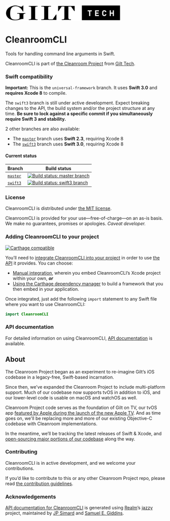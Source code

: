 ![Gilt Tech logo](https://raw.githubusercontent.com/gilt/Cleanroom/universal-framework/Assets/gilt-tech-logo.png)

# CleanroomCLI

Tools for handling command line arguments in Swift.

CleanroomCLI is part of [the Cleanroom Project](https://github.com/gilt/Cleanroom) from [Gilt Tech](http://tech.gilt.com).


### Swift compatibility

**Important:** This is the `universal-framework` branch. It uses **Swift 3.0** and **requires Xcode 8** to compile.

The `swift3` branch is still under active development. Expect breaking changes to the API, the build system and/or the project structure at any time. **Be sure to lock against a specific commit if you simultaneously require Swift 3 and stability.**

2 other branches are also available:

- The [`master`](https://github.com/emaloney/CleanroomCLI) branch uses **Swift 2.3**, requiring Xcode 8
- The [`swift3`](https://github.com/emaloney/CleanroomCLI/tree/swift3) branch uses **Swift 3.0**, requiring Xcode 8


#### Current status

Branch|Build status
--------|------------------------
[`master`](https://github.com/emaloney/CleanroomCLI)|[![Build status: master branch](https://travis-ci.org/emaloney/CleanroomCLI.svg?branch=master)](https://travis-ci.org/emaloney/CleanroomCLI)
[`swift3`](https://github.com/emaloney/CleanroomCLI/tree/swift3)|[![Build status: swift3 branch](https://travis-ci.org/emaloney/CleanroomCLI.svg?branch=swift3)](https://travis-ci.org/emaloney/CleanroomCLI)


### License

CleanroomCLI is distributed under [the MIT license](https://github.com/emaloney/CleanroomCLI/blob/universal-framework/LICENSE).

CleanroomCLI is provided for your use—free-of-charge—on an as-is basis. We make no guarantees, promises or apologies. *Caveat developer.*


### Adding CleanroomCLI to your project

[![Carthage compatible](https://img.shields.io/badge/Carthage-compatible-4BC51D.svg?style=flat)](https://github.com/Carthage/Carthage)

You’ll need to [integrate CleanroomCLI into your project](https://github.com/emaloney/CleanroomCLI/blob/universal-framework/INTEGRATION.md) in order to use [the API](https://rawgit.com/emaloney/CleanroomCLI/universal-framework/Documentation/API/index.html) it provides. You can choose:

- [Manual integration](https://github.com/emaloney/CleanroomCLI/blob/universal-framework/INTEGRATION.md#manual-integration), wherein you embed CleanroomCLI’s Xcode project within your own, **_or_**
- [Using the Carthage dependency manager](https://github.com/emaloney/CleanroomCLI/blob/universal-framework/INTEGRATION.md#carthage-integration) to build a framework that you then embed in your application.

Once integrated, just add the following `import` statement to any Swift file where you want to use CleanroomCLI:

```swift
import CleanroomCLI
```


### API documentation

For detailed information on using CleanroomCLI, [API documentation](https://rawgit.com/emaloney/CleanroomCLI/universal-framework/Documentation/API/index.html) is available.


## About

The Cleanroom Project began as an experiment to re-imagine Gilt’s iOS codebase in a legacy-free, Swift-based incarnation.

Since then, we’ve expanded the Cleanroom Project to include multi-platform support. Much of our codebase now supports tvOS in addition to iOS, and our lower-level code is usable on macOS and watchOS as well.

Cleanroom Project code serves as the foundation of Gilt on TV, our tvOS app [featured by Apple during the launch of the new Apple TV](http://www.apple.com/apple-events/september-2015/). And as time goes on, we'll be replacing more and more of our existing Objective-C codebase with Cleanroom implementations.

In the meantime, we’ll be tracking the latest releases of Swift & Xcode, and [open-sourcing major portions of our codebase](https://github.com/gilt/Cleanroom#open-source-by-default) along the way.


### Contributing

CleanroomCLI is in active development, and we welcome your contributions.

If you’d like to contribute to this or any other Cleanroom Project repo, please read [the contribution guidelines](https://github.com/gilt/Cleanroom#contributing-to-the-cleanroom-project).


### Acknowledgements

[API documentation for CleanroomCLI](https://rawgit.com/emaloney/CleanroomCLI/universal-framework/Documentation/API/index.html) is generated using [Realm](http://realm.io)’s [jazzy](https://github.com/realm/jazzy/) project, maintained by [JP Simard](https://github.com/jpsim) and [Samuel E. Giddins](https://github.com/segiddins).

